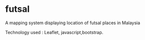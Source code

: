 # futsal
A mapping system displaying location of futsal places in Malaysia

Technology used : Leaflet, javascript,bootstrap.
